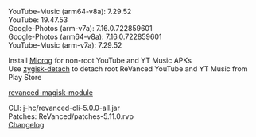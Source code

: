 YouTube-Music (arm64-v8a): 7.29.52  
YouTube: 19.47.53  
Google-Photos (arm-v7a): 7.16.0.722859601  
Google-Photos (arm64-v8a): 7.16.0.722859601  
YouTube-Music (arm-v7a): 7.29.52  

Install [Microg](https://github.com/ReVanced/GmsCore/releases) for non-root YouTube and YT Music APKs  
Use [zygisk-detach](https://github.com/j-hc/zygisk-detach) to detach root ReVanced YouTube and YT Music from Play Store  

[revanced-magisk-module](https://github.com/j-hc/revanced-magisk-module)
  
CLI: j-hc/revanced-cli-5.0.0-all.jar  
Patches: ReVanced/patches-5.11.0.rvp  
[Changelog](https://github.com/ReVanced/revanced-patches/releases/tag/v5.11.0)  
